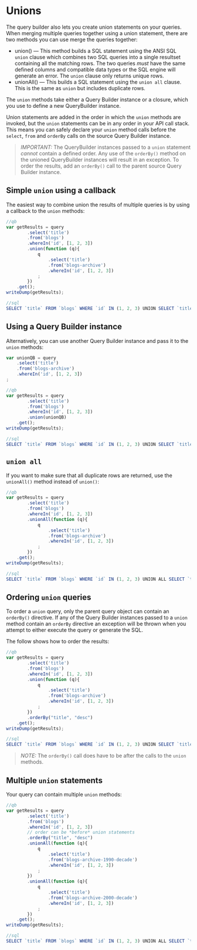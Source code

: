 # Unions

The query builder also lets you create union statements on your queries. When merging multiple queries together using a union statement, there are two methods you can use merge the queries together:

* union\(\) — This method builds a SQL statement using the ANSI SQL `union` clause which combines two SQL queries into a single resultset containing all the matching rows. The two queries _must_ have the same defined columns and compatible data types or the SQL engine will generate an error. The `union` clause only returns unique rows.
* unionAll\(\) — This builds a SQL statement using the `union all` clause. This is the same as `union` but includes duplicate rows. 

The `union` methods take either a Query Builder instance or a closure, which you use to define a new QueryBuilder instance.

Union statements are added in the order in which the `union` methods are invoked, but the `union` statements can be in any order in your API call stack. This means you can safely declare your `union` method calls before the `select`, `from` and `orderBy` calls on the source Query Builder instance.

> _IMPORTANT:_ The QueryBuilder instances passed to a `union` statement _cannot_ contain a defined order. Any use of the `orderBy()` method on the unioned QueryBuilder instances will result in an exception. To order the results, add an `orderBy()` call to the parent source Query Builder instance.

## Simple `union` using a callback

The easiest way to combine union the results of multiple queries is by using a callback to the `union` methods:

```javascript
//qb
var getResults = query
        .select('title')
        .from('blogs')
        .whereIn('id', [1, 2, 3])
        .union(function (q){
            q
                .select('title')
                .from('blogs-archive')
                .whereIn('id', [1, 2, 3])
            ;
        })
    .get();
writeDump(getResults);

//sql
SELECT `title` FROM `blogs` WHERE `id` IN (1, 2, 3) UNION SELECT `title` FROM `blogs-archive` WHERE `id` IN (1, 2, 3)
```

## Using a Query Builder instance

Alternatively, you can use another Query Builder instance and pass it to the `union` methods:

```javascript
var unionQB = query
    .select('title')
    .from('blogs-archive')
    .whereIn('id', [1, 2, 3])
;

//qb
var getResults = query
        .select('title')
        .from('blogs')
        .whereIn('id', [1, 2, 3])
        .union(unionQB)
    .get();
writeDump(getResults);

//sql
SELECT `title` FROM `blogs` WHERE `id` IN (1, 2, 3) UNION SELECT `title` FROM `blogs-archive` WHERE `id` IN (1, 2, 3)
```

## `union all`

If you want to make sure that all duplicate rows are returned, use the `unionAll()` method instead of `union()`:

```javascript
//qb
var getResults = query
        .select('title')
        .from('blogs')
        .whereIn('id', [1, 2, 3])
        .unionAll(function (q){
            q
                .select('title')
                .from('blogs-archive')
                .whereIn('id', [1, 2, 3])
            ;
        })
    .get();
writeDump(getResults);

//sql
SELECT `title` FROM `blogs` WHERE `id` IN (1, 2, 3) UNION ALL SELECT `title` FROM `blogs-archive` WHERE `id` IN (1, 2, 3)
```

## Ordering `union` queries

To order a `union` query, only the parent query object can contain an `orderBy()` directive. If any of the Query Builder instances passed to a `union` method contain an `orderBy` directive an exception will be thrown when you attempt to either execute the query or generate the SQL.

The follow shows how to order the results:

```javascript
//qb
var getResults = query
        .select('title')
        .from('blogs')
        .whereIn('id', [1, 2, 3])
        .union(function (q){
            q
                .select('title')
                .from('blogs-archive')
                .whereIn('id', [1, 2, 3])
            ;
        })
        .orderBy("title", "desc")
    .get();
writeDump(getResults);

//sql
SELECT `title` FROM `blogs` WHERE `id` IN (1, 2, 3) UNION SELECT `title` FROM `blogs-archive` WHERE `id` IN (1, 2, 3) ORDER BY `title` DESC
```

> _NOTE:_ The `orderBy()` call does have to be after the calls to the `union` methods.

## Multiple `union` statements

Your query can contain multiple `union` methods:

```javascript
//qb
var getResults = query
        .select('title')
        .from('blogs')
        .whereIn('id', [1, 2, 3])
        // order can be *before* union statements
        .orderBy("title", "desc")
        .unionAll(function (q){
            q
                .select('title')
                .from('blogs-archive-1990-decade')
                .whereIn('id', [1, 2, 3])
            ;
        })
        .unionAll(function (q){
            q
                .select('title')
                .from('blogs-archive-2000-decade')
                .whereIn('id', [1, 2, 3])
            ;
        })
    .get();
writeDump(getResults);

//sql
SELECT `title` FROM `blogs` WHERE `id` IN (1, 2, 3) UNION ALL SELECT `title` FROM `blogs-archive-1990-decade` WHERE `id` IN (1, 2, 3) UNION ALL SELECT `title` FROM `blogs-archive-2000-decade` WHERE `id` IN (1, 2, 3) ORDER BY `title` DESC
```

